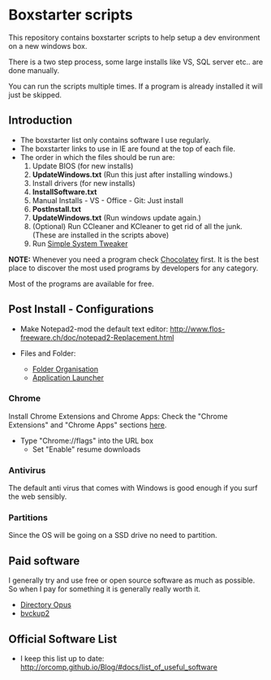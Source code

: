 # Boxstarter scripts

This repository contains boxstarter scripts to help setup a dev environment on a new windows box.

There is a two step process, some large installs like VS, SQL server etc.. are done manually.

You can run the scripts multiple times. If a program is already installed it will just be skipped.

## Introduction

- The boxstarter list only contains software I use regularly.
- The boxstarter links to use in IE are found at the top of each file.
- The order in which the files should be run are:
    1. Update BIOS (for new installs)
    1. **UpdateWindows.txt** (Run this just after installing windows.)
    1. Install drivers (for new installs)
    1. **InstallSoftware.txt**
    1. Manual Installs
      - VS
      - Office
      - Git: Just install 
    1. **PostInstall.txt**
    1. **UpdateWindows.txt** (Run windows update again.)
    1. (Optional) Run CCleaner and KCleaner to get rid of all the junk. (These are installed in the scripts above)
    1. Run [Simple System Tweaker](http://www.tweaking.com/content/page/simple_system_tweaker.html)

**NOTE:** Whenever you need a program check [Chocolatey](http://chocolatey.org/) first. It is the best place to discover the most used programs by developers for any category.

Most of the programs are available for free.

## Post Install - Configurations

- Make Notepad2-mod the default text editor: http://www.flos-freeware.ch/doc/notepad2-Replacement.html
- Files and Folder:

  - [Folder Organisation](http://www.howtogeek.com/howto/15677/zen-and-the-art-of-file-and-folder-organization/)
  - [Application Launcher](http://www.howtogeek.com/howto/11166/use-quick-launch-as-a-super-powered-application-launcher/)

### Chrome

Install Chrome Extensions and Chrome Apps: Check the "Chrome Extensions"  and "Chrome Apps" sections [here](http://orcomp.github.io/Blog/#docs/list_of_useful_software).

- Type "Chrome://flags" into the URL box
  - Set "Enable" resume downloads

### Antivirus

The default anti virus that comes with Windows is good enough if you surf the web sensibly.

### Partitions

Since the OS will be going on a SSD drive no need to partition.

## Paid software

I generally try and use free or open source software as much as possible. So when I pay for something it is generally really worth it.

- [Directory Opus](https://www.gpsoft.com.au/)
- [bvckup2](https://bvckup2.com/)

## Official Software List

- I keep this list up to date: http://orcomp.github.io/Blog/#docs/list_of_useful_software